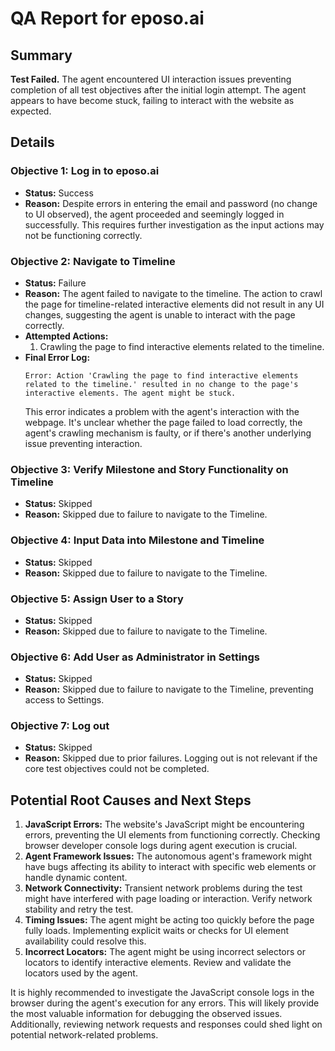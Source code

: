# QA Report for eposo.ai

## Summary
**Test Failed.** The agent encountered UI interaction issues preventing completion of all test objectives after the initial login attempt.  The agent appears to have become stuck, failing to interact with the website as expected.

## Details

### Objective 1: Log in to eposo.ai
- **Status:** Success
- **Reason:**  Despite errors in entering the email and password (no change to UI observed), the agent proceeded and seemingly logged in successfully. This requires further investigation as the input actions may not be functioning correctly.

### Objective 2: Navigate to Timeline
- **Status:** Failure
- **Reason:** The agent failed to navigate to the timeline. The action to crawl the page for timeline-related interactive elements did not result in any UI changes, suggesting the agent is unable to interact with the page correctly.
- **Attempted Actions:**
    1. Crawling the page to find interactive elements related to the timeline.
- **Final Error Log:**
    ```
    Error: Action 'Crawling the page to find interactive elements related to the timeline.' resulted in no change to the page's interactive elements. The agent might be stuck.
    ```
    This error indicates a problem with the agent's interaction with the webpage. It's unclear whether the page failed to load correctly, the agent's crawling mechanism is faulty, or if there's another underlying issue preventing interaction.

### Objective 3: Verify Milestone and Story Functionality on Timeline
- **Status:** Skipped
- **Reason:**  Skipped due to failure to navigate to the Timeline.

### Objective 4: Input Data into Milestone and Timeline
- **Status:** Skipped
- **Reason:**  Skipped due to failure to navigate to the Timeline.

### Objective 5: Assign User to a Story
- **Status:** Skipped
- **Reason:**  Skipped due to failure to navigate to the Timeline.


### Objective 6: Add User as Administrator in Settings
- **Status:** Skipped
- **Reason:**  Skipped due to failure to navigate to the Timeline, preventing access to Settings.

### Objective 7: Log out
- **Status:** Skipped
- **Reason:**  Skipped due to prior failures.  Logging out is not relevant if the core test objectives could not be completed.


## Potential Root Causes and Next Steps

1. **JavaScript Errors:** The website's JavaScript might be encountering errors, preventing the UI elements from functioning correctly.  Checking browser developer console logs during agent execution is crucial.
2. **Agent Framework Issues:** The autonomous agent's framework might have bugs affecting its ability to interact with specific web elements or handle dynamic content.
3. **Network Connectivity:** Transient network problems during the test might have interfered with page loading or interaction.  Verify network stability and retry the test.
4. **Timing Issues:** The agent might be acting too quickly before the page fully loads. Implementing explicit waits or checks for UI element availability could resolve this.
5. **Incorrect Locators:** The agent might be using incorrect selectors or locators to identify interactive elements.  Review and validate the locators used by the agent.


It is highly recommended to investigate the JavaScript console logs in the browser during the agent's execution for any errors.  This will likely provide the most valuable information for debugging the observed issues.  Additionally, reviewing network requests and responses could shed light on potential network-related problems.
